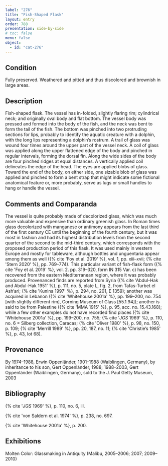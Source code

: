 ```yaml
---
label: "276"
title: "Fish-Shaped Flask"
layout: entry
order: 788
presentation: side-by-side
# toc: false
menu: false
object:
  - id: "cat-276"
---
```


## Condition

Fully preserved. Weathered and pitted and thus discolored and brownish in large areas.

## Description

Fish-shaped flask. The vessel has in-folded, slightly flaring rim; cylindrical neck; and originally oval body and flat bottom. The vessel body was pressed and formed into the body of the fish, and the neck was bent to form the tail of the fish. The bottom was pinched into two protruding sections for lips, probably to identify the aquatic creature with a dolphin, with the long lips representing a dolphin’s rostrum. A trail of glass was wound four times around the upper part of the vessel neck. A coil of glass was applied along the upper flattened edge of the body and pinched in regular intervals, forming the dorsal fin. Along the wide sides of the body are four pinched ridges at equal distances. A vertically applied coil delineates the edge of the head. The eyes are applied blobs of glass. Toward the end of the body, on either side, one sizable blob of glass was applied and pinched to form a bent strap that might indicate some fictional anatomical feature or, more probably, serve as lugs or small handles to hang or handle the vessel.

## Comments and Comparanda

The vessel is quite probably made of decolorized glass, which was much more valuable and expensive than ordinary greenish glass. In Roman times glass decolorized with manganese or antimony appears from the last third of the first century CE until the beginning of the fourth century, but it was most in fashion and had its highest distribution levels from the second quarter of the second to the mid-third century, which corresponds with the proposed production period of this flask. It was used mainly in western Europe and mostly for tableware, although bottles and unguentaria appear among them as well ({% cite 'Foy et al. 2019' %}, vol. 1, pp. xiii–xvii; {% cite 'Stern 2020' %}, pp. 769–774). This particular variant of fish-flask form ({% cite 'Foy et al. 2019' %}, vol. 2. pp. 319–320, form IN 315 Var. c) has been recovered from the eastern Mediterranean region, where it was probably produced. Provenanced finds are reported from Syria ({% cite 'Abdul-Hak and Abdul-Hak 1951' %}, p. 111, no. 5, plate L, fig. 2, from Tafas-Turbet el Ash’ari; {% cite 'Kunina 1997' %}, p. 294, no. 201, E 1359); another was acquired in Lebanon ({% cite 'Whitehouse 2001a' %}, pp. 199–200, no. 754 [with slightly different rim], Corning Museum of Glass [55.1.94]); another is said to be from Palestine ({% cite 'MMA 1915' %}, p. 95, acc. no. 15.43.168); while a few other examples do not have recorded find places ({% cite 'Whitehouse 2001a' %}, pp. 199–200, no. 755; {% cite '*JGS* 1969' %}, p. 110, no. 6 = Silberg collection, Caracas; {% cite 'Oliver 1980' %}, p. 98, no. 150, p. 109; {% cite 'Merrill 1989' %}, pp. 20, 187, no. 11; {% cite 'Christie’s 1985' %}, p. 43, lot 68).

## Provenance

By 1974–1988, Erwin Oppenländer, 1901–1988 (Waiblingen, Germany), by inheritance to his son, Gert Oppenländer, 1988; 1988–2003, Gert Oppenländer (Waiblingen, Germany), sold to the J. Paul Getty Museum, 2003

## Bibliography

{% cite '*JGS* 1969' %}, p. 110, no. 6, ill.

{% cite 'von Saldern et al. 1974' %}, p. 238, no. 697.

{% cite 'Whitehouse 2001a' %}, p. 200.

## Exhibitions

Molten Color: Glassmaking in Antiquity (Malibu, 2005–2006; 2007; 2009–2010)

